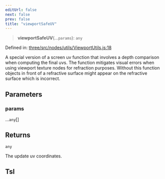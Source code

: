 ```yaml
---
editUrl: false
next: false
prev: false
title: "viewportSafeUV"
---
```


> **viewportSafeUV**(...`params`): `any`

Defined in: [three/src/nodes/utils/ViewportUtils.js:18](https://github.com/DefinitelyMaybe/three-i18n/blob/fa57b79433d1c349ffb23a78727299c8d4190136/three/src/nodes/utils/ViewportUtils.js#L18)

A special version of a screen uv function that involves a depth comparison
when computing the final uvs. The function mitigates visual errors when
using viewport texture nodes for refraction purposes. Without this function
objects in front of a refractive surface might appear on the refractive surface
which is incorrect.

## Parameters

### params

...`any`[]

## Returns

`any`

The update uv coordinates.

## Tsl

